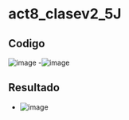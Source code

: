 # act8_clasev2_5J
## Codigo 
![image](https://github.com/user-attachments/assets/4a35bed5-aaf1-47bc-a931-2692f7dd0809)
-![image](https://github.com/user-attachments/assets/85a83e84-8871-4609-88b9-ab11df05819a)



## Resultado
- ![image](https://github.com/user-attachments/assets/471048d0-fd37-4ad7-bb90-6d979ff07412)



